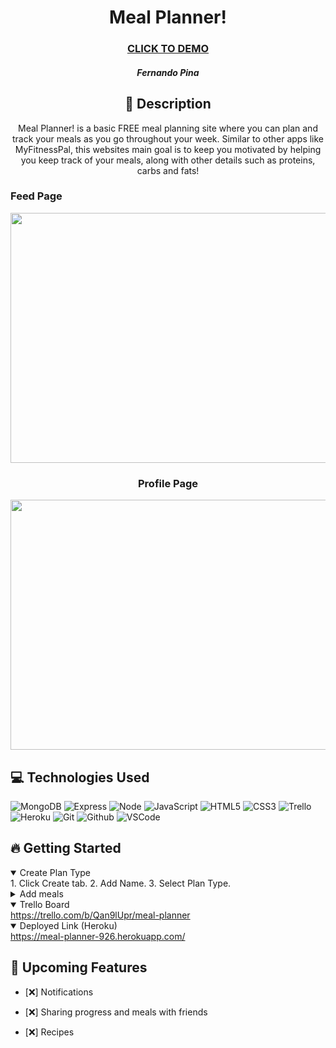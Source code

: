   <div id="description" align="center">

  # Meal Planner!

  ### [CLICK TO DEMO](https://meal-planner-926.herokuapp.com/)

  ##### Fernando Pina

  ## :pencil: Description

 Meal Planner! is a basic FREE meal planning site where you can plan and track your meals as you go throughout your week. Similar to other apps like MyFitnessPal, this websites main goal is to keep you motivated by helping you keep track of your meals, along with other details such as proteins, carbs and fats!

  </div>

    
   <h3>Feed Page</h3> 
  <img src="https://imgur.com/cYmtcbg" width="800" height="400">
  
   <h3 align="center">Profile Page</h3> 
  <img src="https://imgur.com/a/VvW7Ops" width="700" height="400">
  
  ## :computer: Technologies Used

  ![MongoDB](https://img.shields.io/badge/-MongoDB-05122A?style=flat&logo=mongodb)
  ![Express](https://img.shields.io/badge/-Express-05122A?style=flat&logo=express)
  ![Node](https://img.shields.io/badge/-Node.js-05122A?style=flat&logo=node.js)
  ![JavaScript](https://img.shields.io/badge/-JavaScript-05122A?style=flat&logo=javascript)
  ![HTML5](https://img.shields.io/badge/-HTML5-05122A?style=flat&logo=html5)
  ![CSS3](https://img.shields.io/badge/-CSS-05122A?style=flat&logo=css3)
  ![Trello](https://img.shields.io/badge/-Trello-05122A?style=flat&logo=trello)
  ![Heroku](https://img.shields.io/badge/-Heroku-05122A?style=flat&logo=heroku)
  ![Git](https://img.shields.io/badge/-Git-05122A?style=flat&logo=git)
  ![Github](https://img.shields.io/badge/-GitHub-05122A?style=flat&logo=github)
  ![VSCode](https://img.shields.io/badge/-VS_Code-05122A?style=flat&logo=visualstudio)

  ## :fire: Getting Started

<details open>
  <summary> Create Plan Type </summary>
    1. Click Create tab.
    2. Add Name.
    3. Select Plan Type.
</details>

<details>
  <summary> Add meals </summary>
    1. Click on Plans tab.
    2. Select add meal option.
    3. Insert meals along with proteins, fats and carbs.
</details>

<details open>
  <summary> Trello Board </summary>
  <a href="https://trello.com/b/Qan9lUpr/meal-planner"
    > https://trello.com/b/Qan9lUpr/meal-planner </a
  >
</details>

<details open>
  <summary> Deployed Link (Heroku) </summary>
  <a href="https://meal-planner-926.herokuapp.com/"
    > https://meal-planner-926.herokuapp.com/ </a
  >
</details>

## :satellite: Upcoming Features

- [:x:] Notifications 

- [:x:] Sharing progress and meals with friends

- [:x:] Recipes